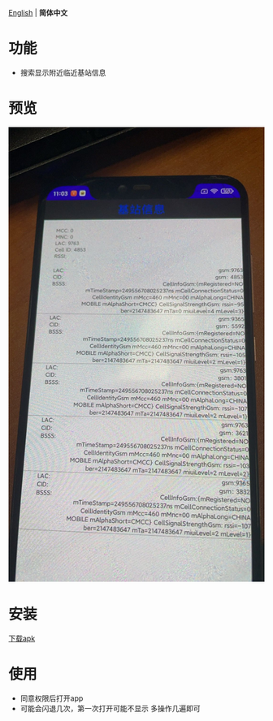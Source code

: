 [English](README.md) | **简体中文**
# 功能
- 搜索显示附近临近基站信息
# 预览
![image](preview/preview1.jpg)
# 安装
[下载apk](app/debug/app-debug.apk)
# 使用
- 同意权限后打开app
- 可能会闪退几次，第一次打开可能不显示 多操作几遍即可
